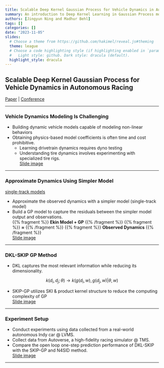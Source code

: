 ```yaml
---
title: Scalable Deep Kernel Gaussian Process for Vehicle Dynamics in Autonomous Racing​
summary: An introduction to Deep Kernel Learning in Gaussian Process model for learning vehicle dynamics of a full-size racecar.
authors: [Jingyun Ning and Madhur Behl]
tags: []
categories: []
date: "2023-11-05"
slides:
  # Choose a theme from https://github.com/hakimel/reveal.js#theming
  theme: league
  # Choose a code highlighting style (if highlighting enabled in `params.toml`)
  #   Light style: github. Dark style: dracula (default).
  highlight_style: dracula
---
```


## Scalable Deep Kernel Gaussian Process for Vehicle Dynamics in Autonomous Racing

[Paper](https://openreview.net/pdf?id=zUiH8UUYDo) | [Conference](https://www.corl2023.org/)

---

### Vehicle Dynamics Modeling Is Challenging​

- Building dynamic vehicle models capable of modeling non-linear behaviors
- Obtaining physics-based model coefficients is often time and cost prohibitive.​
    - Learning drivetrain dynamics requires dyno testing
    - Understanding tire dynamics involves experimenting with specialized tire rigs.  
[Slide image](slides1.png)
---

### Approximate Dynamics Using Simpler Model

[single-track models](table.png)
- Approximate the observed dynamics with a simpler model (single-track model)
- Build a GP model to capture the residuals between the simpler model output and observations.  
    {{% fragment %}} **Ekin Model $+$ GP** {{% /fragment %}}
    {{% fragment %}} **$\approx$** {{% /fragment %}}
    {{% fragment %}} **Observed Dynamics** {{% /fragment %}}  
[Slide image](slides2.png)
---

### DKL-SKIP GP Method

- DKL captures the most relevant information while reducing its dimensionality.

$$
k(d_i, d_j;\theta) \rightarrow k(g(d_i,w),g(d_j,w)|\theta,w)
$$

- SKIP-GP utilizes SKI & product kernel structure to reduce the computing complexity of GP  
[Slide image](slide4.png)  
---

### Experiment Setup

- Conduct experiments using data collected from a real-world autonomous Indy car @ LVMS.
- Collect data from Autoverse, a high-fidelity racing simulator @ TMS.
- Compare the open loop one-step prediction performance of DKL-SKIP with the SKIP-GP and N4SID method.​  
[Slide image](slide5.png)

---

